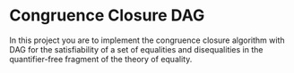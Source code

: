 # Congruence Closure DAG

In this project you are to implement the congruence closure algorithm with DAG for the
satisfiability of a set of equalities and disequalities in the quantifier-free fragment of the
theory of equality.
